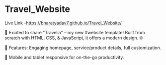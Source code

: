 # Travel_Website

Live Link -https://bharatyadav7.github.io/Travel_Website/

🚀 Excited to share "Travelia" – my new #website template! Built from scratch with HTML, CSS, & JavaScript, it offers a modern design. 🌐

💼 Features: Engaging homepage, service/product details, full customization.

📱 Mobile and tablet responsive for on-the-go productivity.

